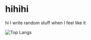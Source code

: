 # hihihi
hi I write random stuff when I feel like it

![Top Langs](https://github-readme-stats.vercel.app/api/top-langs/?username=windows9xpee&layout=compact&theme=tokyonight)



